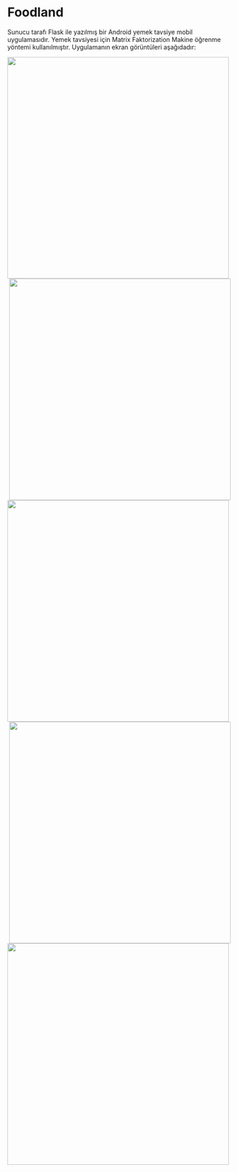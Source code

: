 # Foodland
Sunucu tarafı Flask ile yazılmış bir Android yemek tavsiye mobil uygulamasıdır.  Yemek tavsiyesi için Matrix Faktorization Makine öğrenme yöntemi kullanılmıştır. Uygulamanın ekran  görüntüleri aşağıdadır:

<img  align="left"  src="https://github.com/mertakkara/NePisirsem/blob/master/Screenshot_1606755691.png" width="500" height="500">
<img align="right" src="https://github.com/mertakkara/NePisirsem/blob/master/Screenshot_1606755802.png" width="500" height="500">
<img  align="left"  src="https://github.com/mertakkara/NePisirsem/blob/master/Screenshot_1606920301.png" width="500" height="500">
<img align="right"  src="https://github.com/mertakkara/NePisirsem/blob/master/Screenshot_1606920813.png" width="500" height="500">
<img  align="left"src="https://github.com/mertakkara/NePisirsem/blob/master/Screenshot_1609192350.png" width="500" height="500">
